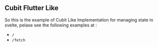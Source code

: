 ## Cubit Flutter Like

So this is the example of Cubit Like Implementation for managing state in svelte, pelase see the following examples  at :

- `/`
- `/fetch`